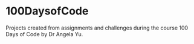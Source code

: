 # 100DaysofCode
Projects created from assignments and challenges during the course 100 Days of Code by Dr Angela Yu.
